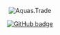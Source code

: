 <p align="center"> <img src="https://komarev.com/ghpvc/?username=RubyAquaMarine" alt="Aquas.Trade" /> </p>

<p align="center">
  <a href="https://github.com/RubyAquaMarine?tab=followers">
    <img src="https://img.shields.io/github/followers/RubyAquaMarine?label=Followers&logo=GitHub&style=for-the-badge" alt="GitHub badge" />
  </a>
</p>

<!--
**RubyAquaMarine/rubyaquamarine** is a ✨ _special_ ✨ repository because its `README.md` (this file) appears on your GitHub profile.

Here are some ideas to get you started:

- 🔭 I’m currently working on ...
- 🌱 I’m currently learning ...
- 👯 I’m looking to collaborate on ...
- 🤔 I’m looking for help with ...
- 💬 Ask me about ...
- 📫 How to reach me: ...
- 😄 Pronouns: ...
- ⚡ Fun fact: ...
-->

